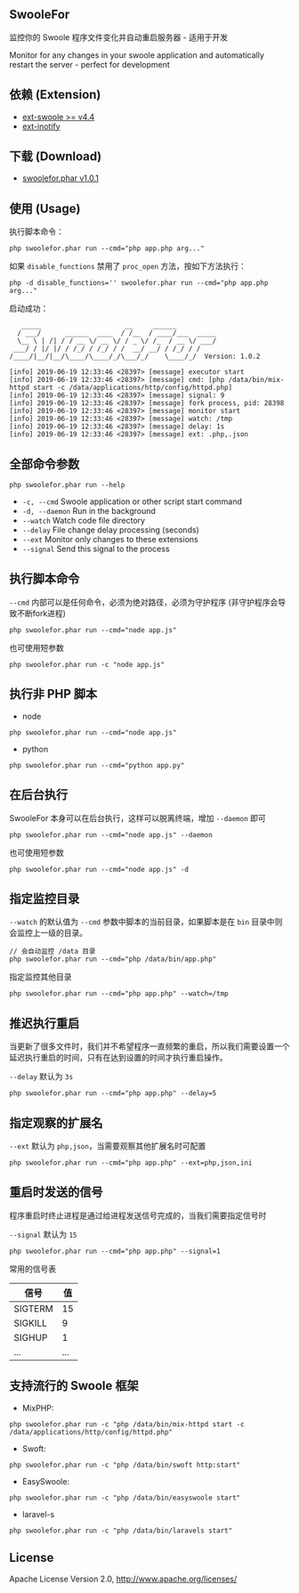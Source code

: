## SwooleFor

监控你的 Swoole 程序文件变化并自动重启服务器 - 适用于开发

Monitor for any changes in your swoole application and automatically restart the server - perfect for development 

## 依赖 (Extension)

- [ext-swoole >= v4.4](https://github.com/swoole/swoole-src/)
- [ext-inotify](http://pecl.php.net/package/inotify)

## 下载 (Download)

- [swoolefor.phar v1.0.1](https://github.com/mix-php/swoolefor/releases/download/v1.0.1/swoolefor.phar)

## 使用 (Usage)

执行脚本命令：

```
php swoolefor.phar run --cmd="php app.php arg..."
```

如果 `disable_functions` 禁用了 `proc_open` 方法，按如下方法执行：

```
php -d disable_functions='' swoolefor.phar run --cmd="php app.php arg..."
```

启动成功：

```
   _____                     __     ______          
  / ___/      ______  ____  / /__  / ____/___  _____
  \__ \ | /| / / __ \/ __ \/ / _ \/ /_  / __ \/ ___/
 ___/ / |/ |/ / /_/ / /_/ / /  __/ __/ / /_/ / /    
/____/|__/|__/\____/\____/_/\___/_/    \____/_/  Version: 1.0.2

[info] 2019-06-19 12:33:46 <28397> [message] executor start
[info] 2019-06-19 12:33:46 <28397> [message] cmd: [php /data/bin/mix-httpd start -c /data/applications/http/config/httpd.php]
[info] 2019-06-19 12:33:46 <28397> [message] signal: 9
[info] 2019-06-19 12:33:46 <28397> [message] fork process, pid: 28398
[info] 2019-06-19 12:33:46 <28397> [message] monitor start
[info] 2019-06-19 12:33:46 <28397> [message] watch: /tmp
[info] 2019-06-19 12:33:46 <28397> [message] delay: 1s
[info] 2019-06-19 12:33:46 <28397> [message] ext: .php,.json
```

## 全部命令参数

```
php swoolefor.phar run --help
```

- `-c, --cmd`	Swoole application or other script start command
- `-d, --daemon`	Run in the background
- `--watch`	Watch code file directory
- `--delay`	File change delay processing (seconds)
- `--ext`		Monitor only changes to these extensions
- `--signal`	Send this signal to the process


## 执行脚本命令

`--cmd` 内部可以是任何命令，必须为绝对路径，必须为守护程序 (非守护程序会导致不断fork进程)

```
php swoolefor.phar run --cmd="node app.js"
```

也可使用短参数

```
php swoolefor.phar run -c "node app.js"
```

## 执行非 PHP 脚本

- node

```
php swoolefor.phar run --cmd="node app.js"
```

- python

```
php swoolefor.phar run --cmd="python app.py"
```

## 在后台执行

SwooleFor 本身可以在后台执行，这样可以脱离终端，增加 `--daemon` 即可

```
php swoolefor.phar run --cmd="node app.js" --daemon
```

也可使用短参数

```
php swoolefor.phar run --cmd="node app.js" -d
```

## 指定监控目录

`--watch` 的默认值为 `--cmd` 参数中脚本的当前目录，如果脚本是在 `bin` 目录中则会监控上一级的目录。

```
// 会自动监控 /data 目录
php swoolefor.phar run --cmd="php /data/bin/app.php"
```

指定监控其他目录

```
php swoolefor.phar run --cmd="php app.php" --watch=/tmp
```

## 推迟执行重启

当更新了很多文件时，我们并不希望程序一直频繁的重启，所以我们需要设置一个延迟执行重启的时间，只有在达到设置的时间才执行重启操作。

`--delay` 默认为 `3s`

```
php swoolefor.phar run --cmd="php app.php" --delay=5
```

## 指定观察的扩展名

`--ext` 默认为 `php,json`，当需要观察其他扩展名时可配置

```
php swoolefor.phar run --cmd="php app.php" --ext=php,json,ini
```

## 重启时发送的信号


程序重启时终止进程是通过给进程发送信号完成的，当我们需要指定信号时


`--signal` 默认为 `15`

```
php swoolefor.phar run --cmd="php app.php" --signal=1
```

常用的信号表

|  信号 |  值 |
| --- | --- |
|  SIGTERM |  15 |
|  SIGKILL |  9 |
|  SIGHUP |  1 |
|  ... |  ... |

## 支持流行的 Swoole 框架

- MixPHP: 

```
php swoolefor.phar run -c "php /data/bin/mix-httpd start -c /data/applications/http/config/httpd.php"
```

- Swoft:

```
php swoolefor.phar run -c "php /data/bin/swoft http:start"
```

- EasySwoole: 

```
php swoolefor.phar run -c "php /data/bin/easyswoole start"
```

- laravel-s

```
php swoolefor.phar run -c "php /data/bin/laravels start"
```

## License

Apache License Version 2.0, http://www.apache.org/licenses/
